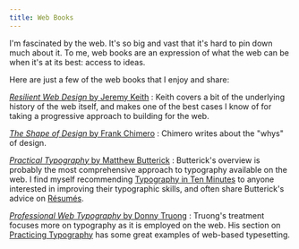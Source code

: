 ```yaml
---
title: Web Books
---
```


I'm fascinated by the web. It's so big and vast that it's hard to pin down much about it. To me, web books are an expression of what the web can be when it's at its best: access to ideas.

Here are just a few of the web books that I enjoy and share:

[<cite>Resilient Web Design</cite> by Jeremy Keith](https://resilientwebdesign.com)
: Keith covers a bit of the underlying history of the web itself, and makes one of the best cases I know of for taking a progressive approach to building for the web.

[<cite>The Shape of Design</cite> by Frank Chimero](http://shapeofdesignbook.com)
: Chimero writes about the "whys" of design.

[<cite>Practical Typography</cite> by Matthew Butterick](http://practicaltypography.com)
: Butterick's overview is probably the most comprehensive approach to typography available on the web. I find myself recommending [Typography in Ten Minutes](http://practicaltypography.com/typography-in-ten-minutes.html) to anyone interested in improving their typographic skills, and often share Butterick's advice on [Résumés](http://practicaltypography.com/resumes.html).

[<cite>Professional Web Typography</cite> by Donny Truong](https://prowebtype.com)
: Truong's treatment focuses more on typography as it is employed on the web. His section on [Practicing Typography](https://prowebtype.com/practicing-typography/) has some great examples of web-based typesetting.
